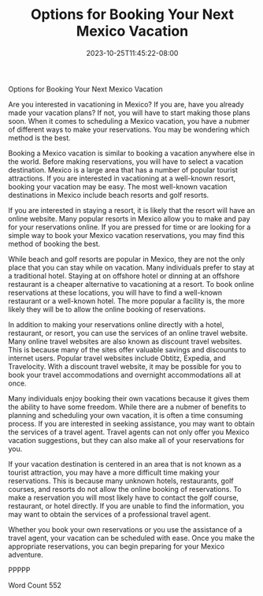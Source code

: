 ﻿---
title: "Options for Booking Your Next Mexico Vacation"
date: 2023-10-25T11:45:22-08:00
description: "Mexico Vacations Tips for Web Success"
featured_image: "/images/Mexico Vacations.jpg"
tags: ["Mexico Vacations"]
---

Options for Booking Your Next Mexico Vacation

Are you interested in vacationing in Mexico?  If you are, have you already made your vacation plans?  If not, you will have to start making those plans soon. When it comes to scheduling a Mexico vacation, you have a nubmer of different ways to make your reservations.  You may be wondering which method is the best.

Booking a Mexico vacation is similar to booking a vacation anywhere else in the world.  Before making reservations, you will have to select a vacation destination.  Mexico is a large area that has a number of popular tourist attractions.  If you are interested in vacationing at a well-known resort, booking your vacation may be easy.  The most well-known vacation destinations in Mexico include beach resorts and golf resorts.

If you are interested in staying a resort, it is likely that the resort will have an online website.  Many popular resorts in Mexico allow you to make and pay for your reservations online.  If you are pressed for time or are looking for a simple way to book your Mexico vacation reservations, you may find this method of booking the best.  

While beach and golf resorts are popular in Mexico, they are not the only place that you can stay while on vacation.  Many individuals prefer to stay at a traditional hotel.  Staying at on offshore hotel or dinning at an offshore restaurant is a cheaper alternative to vacationing at a resort.  To book online reservations at these locations, you will have to find a well-known restaurant or a well-known hotel.  The more popular a facility is, the more likely they will be to allow the online booking of reservations.  

In addition to making your reservations online directly with a hotel, restaurant, or resort, you can use the services of an online travel website.  Many online travel websites are also known as discount travel websites.  This is because many of the sites offer valuable savings and discounts to internet users.  Popular travel websites include Obtitz, Expedia, and Travelocity.  With a discount travel website, it may be possible for you to book your travel accommodations and overnight accommodations all at once.  

Many individuals enjoy booking their own vacations because it gives them the ability to have some freedom.  While there are a nubmer of benefits to planning and scheduling your own vacation, it is often a time consuming process. If you are interested in seeking assistance, you may want to obtain the services of a travel agent.  Travel agents can not only offer you Mexico vacation suggestions, but they can also make all of your reservations for you.

If your vacation destination is centered in an area that is not known as a tourist attraction, you may have a more difficult time making your reservations.  This is because many unknown hotels, restaurants, golf courses, and resorts do not allow the online booking of reservations. To make a reservation you will most likely have to contact the golf course, restaurant, or hotel directly.  If you are unable to find the information, you may want to obtain the services of a professional travel agent.


Whether you book your own reservations or you use the assistance of a travel agent, your vacation can be scheduled with ease.  Once you make the appropriate reservations, you can begin preparing for your Mexico adventure.

PPPPP

Word Count 552

